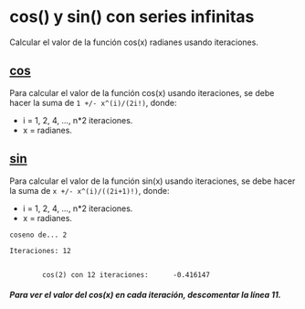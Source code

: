 # cos() y sin() con series infinitas

Calcular el valor de la función cos(x) radianes usando iteraciones.

## [cos](cosF.sce)
Para calcular el valor de la función cos(x) usando iteraciones, se debe hacer la suma de ```1 +/- x^(i)/(2i!)```, donde:

- i = 1, 2, 4, ..., n*2 iteraciones.
- x = radianes.

## [sin](sinF.sce)
Para calcular el valor de la función sin(x) usando iteraciones, se debe hacer la suma de ```x +/- x^(i)/((2i+1)!)```, donde:

- i = 1, 2, 4, ..., n*2 iteraciones.
- x = radianes.

```
coseno de... 2 
 
Iteraciones: 12 


        cos(2) con 12 iteraciones:      -0.416147
```

##### Para ver el valor del cos(x) en cada iteración, descomentar la línea **11**.
